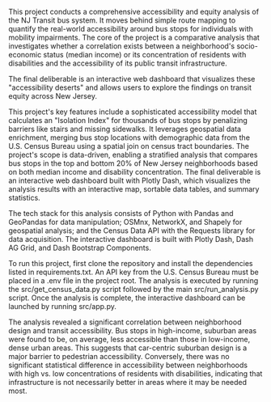 This project conducts a comprehensive accessibility and equity analysis of the NJ Transit bus system. It moves behind simple route mapping to quantify the real-world accessibility around bus stops for individuals with mobility impairments. The core of the project is a comparative analysis that investigates whether a correlation exists between a neighborhood's socio-economic status (median income) or its concentration of residents with disabilities and the accessibility of its public transit infrastructure.

The final deliberable is an interactive web dashboard that visualizes these "accessibility deserts" and allows users to explore the findings on transit equity across New Jersey.

This project's key features include a sophisticated accessibility model that calculates an "Isolation Index" for thousands of bus stops by penalizing barriers like stairs and missing sidewalks. It leverages geospatial data enrichment, merging bus stop locations with demographic data from the U.S. Census Bureau using a spatial join on census tract boundaries. The project's scope is data-driven, enabling a stratified analysis that compares bus stops in the top and bottom 20% of New Jersey neighborhoods based on both median income and disability concentration. The final deliverable is an interactive web dashboard built with Plotly Dash, which visualizes the analysis results with an interactive map, sortable data tables, and summary statistics.

The tech stack for this analysis consists of Python with Pandas and GeoPandas for data manipulation; OSMnx, NetworkX, and Shapely for geospatial analysis; and the Census Data API with the Requests library for data acquisition. The interactive dashboard is built with Plotly Dash, Dash AG Grid, and Dash Bootstrap Components.

To run this project, first clone the repository and install the dependencies listed in requirements.txt. An API key from the U.S. Census Bureau must be placed in a .env file in the project root. The analysis is executed by running the src/get_census_data.py script followed by the main src/run_analysis.py script. Once the analysis is complete, the interactive dashboard can be launched by running src/app.py.

The analysis revealed a significant correlation between neighborhood design and transit accessibility. Bus stops in high-income, suburban areas were found to be, on average, less accessible than those in low-income, dense urban areas. This suggests that car-centric suburban design is a major barrier to pedestrian accessibility. Conversely, there was no significant statistical difference in accessibility between neighborhoods with high vs. low concentrations of residents with disabilities, indicating that infrastructure is not necessarily better in areas where it may be needed most.